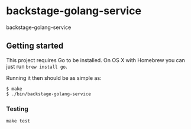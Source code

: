 # backstage-golang-service

backstage-golang-service

## Getting started

This project requires Go to be installed. On OS X with Homebrew you can just run `brew install go`.

Running it then should be as simple as:

```console
$ make
$ ./bin/backstage-golang-service
```

### Testing

`make test`
